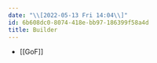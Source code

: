 ```yaml
---
date: "\\[2022-05-13 Fri 14:04\\]"
id: 6b608dc0-8074-418e-bb97-186399f58a4d
title: Builder
---
```


- [[GoF]]
